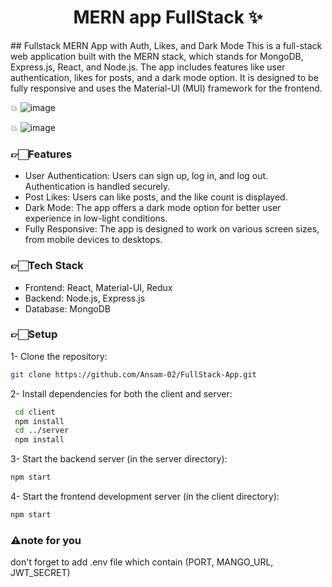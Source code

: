 <h1 align="center">MERN app FullStack ✨️</h1>
## Fullstack MERN App with Auth, Likes, and Dark Mode
This is a full-stack web application built with the MERN stack, which stands for MongoDB, Express.js, React, and Node.js. The app includes features like user authentication, likes for posts, and a dark mode option. It is designed to be fully responsive and uses the Material-UI (MUI) framework for the frontend.
      
💥 ![image](https://github.com/Ansam-02/FullStack-App/assets/137777479/79160a2d-1e7b-42a5-b644-db8e031c6f0b)

💥 ![image](https://github.com/Ansam-02/FullStack-App/assets/137777479/2cdbff3b-d405-481d-b73b-df409aca3847)

### 👉🏻Features
- User Authentication: Users can sign up, log in, and log out. Authentication is handled securely.
- Post Likes: Users can like posts, and the like count is displayed.
- Dark Mode: The app offers a dark mode option for better user experience in low-light conditions.
- Fully Responsive: The app is designed to work on various screen sizes, from mobile devices to desktops.

### 👉🏻Tech Stack
- Frontend: React, Material-UI, Redux
- Backend: Node.js, Express.js
- Database: MongoDB

### 👉🏻Setup
1- Clone the repository: 
```bash
git clone https://github.com/Ansam-02/FullStack-App.git
```
2- Install dependencies for both the client and server:
```bash
 cd client
 npm install
 cd ../server
 npm install
```
3- Start the backend server (in the server directory):
```bash
npm start
```
4- Start the frontend development server (in the client directory):
```bash
npm start
```
### ⚠note for you
don't forget to add .env file which contain (PORT, MANGO_URL, JWT_SECRET) 
